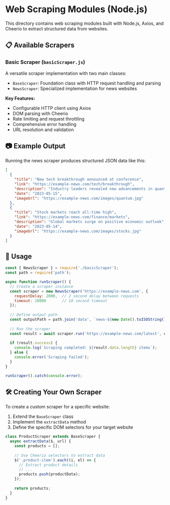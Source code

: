 # Web Scraping Modules (Node.js)

This directory contains web scraping modules built with Node.js, Axios, and Cheerio to extract structured data from websites.

## 📋 Available Scrapers

### Basic Scraper (`basicScraper.js`)

A versatile scraper implementation with two main classes:
- `BaseScraper`: Foundation class with HTTP request handling and parsing
- `NewsScraper`: Specialized implementation for news websites

**Key Features:**
- Configurable HTTP client using Axios
- DOM parsing with Cheerio
- Rate limiting and request throttling
- Comprehensive error handling
- URL resolution and validation

## 📷 Example Output

Running the news scraper produces structured JSON data like this:

```json
[
  {
    "title": "New tech breakthrough announced at conference",
    "link": "https://example-news.com/tech/breakthrough",
    "description": "Industry leaders revealed new advancements in quantum computing",
    "date": "2023-05-15",
    "imageUrl": "https://example-news.com/images/quantum.jpg"
  },
  {
    "title": "Stock markets reach all-time high",
    "link": "https://example-news.com/finance/markets",
    "description": "Global markets surge on positive economic outlook",
    "date": "2023-05-14",
    "imageUrl": "https://example-news.com/images/stocks.jpg"
  }
]
```

## 🚀 Usage

```javascript
const { NewsScraper } = require('./basicScraper');
const path = require('path');

async function runScraper() {
  // Create a scraper instance
  const scraper = new NewsScraper('https://example-news.com', {
    requestDelay: 2000,  // 2 second delay between requests
    timeout: 10000       // 10 second timeout
  });
  
  // Define output path
  const outputPath = path.join('data', `news-${new Date().toISOString()}.json`);
  
  // Run the scraper
  const result = await scraper.run('https://example-news.com/latest', outputPath);
  
  if (result.success) {
    console.log(`Scraping completed: ${result.data.length} items`);
  } else {
    console.error('Scraping failed');
  }
}

runScraper().catch(console.error);
```

## 🛠️ Creating Your Own Scraper

To create a custom scraper for a specific website:

1. Extend the `BaseScraper` class
2. Implement the `extractData` method
3. Define the specific DOM selectors for your target website

```javascript
class ProductScraper extends BaseScraper {
  async extractData($, url) {
    const products = [];
    
    // Use Cheerio selectors to extract data
    $('.product-item').each((i, el) => {
      // Extract product details
      // ...
      products.push(productData);
    });
    
    return products;
  }
}
``` 